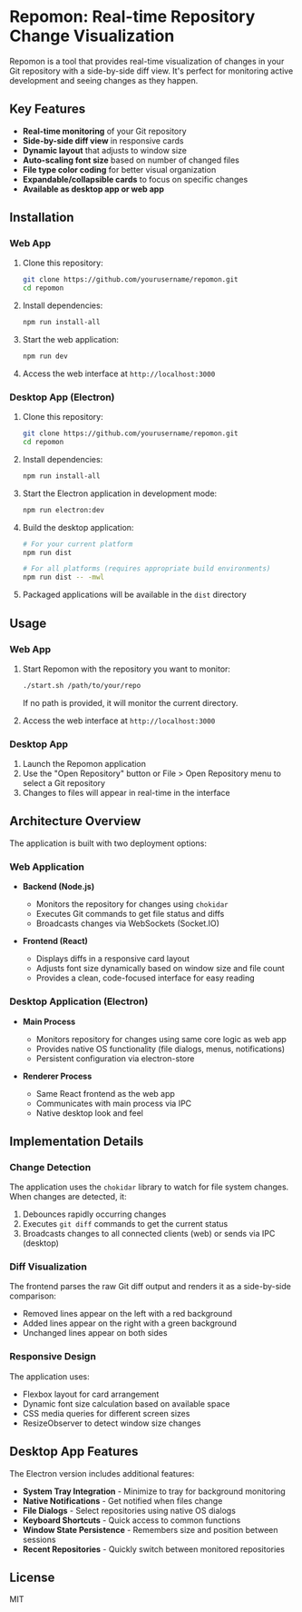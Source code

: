 # Repomon: Real-time Repository Change Visualization

Repomon is a tool that provides real-time visualization of changes in your Git repository with a side-by-side diff view. It's perfect for monitoring active development and seeing changes as they happen.

## Key Features

- **Real-time monitoring** of your Git repository
- **Side-by-side diff view** in responsive cards
- **Dynamic layout** that adjusts to window size
- **Auto-scaling font size** based on number of changed files
- **File type color coding** for better visual organization
- **Expandable/collapsible cards** to focus on specific changes
- **Available as desktop app or web app**

## Installation

### Web App

1. Clone this repository:
   ```bash
   git clone https://github.com/yourusername/repomon.git
   cd repomon
   ```

2. Install dependencies:
   ```bash
   npm run install-all
   ```

3. Start the web application:
   ```bash
   npm run dev
   ```

4. Access the web interface at `http://localhost:3000`

### Desktop App (Electron)

1. Clone this repository:
   ```bash
   git clone https://github.com/yourusername/repomon.git
   cd repomon
   ```

2. Install dependencies:
   ```bash
   npm run install-all
   ```

3. Start the Electron application in development mode:
   ```bash
   npm run electron:dev
   ```

4. Build the desktop application:
   ```bash
   # For your current platform
   npm run dist
   
   # For all platforms (requires appropriate build environments)
   npm run dist -- -mwl
   ```

5. Packaged applications will be available in the `dist` directory

## Usage

### Web App

1. Start Repomon with the repository you want to monitor:
   ```bash
   ./start.sh /path/to/your/repo
   ```
   If no path is provided, it will monitor the current directory.

2. Access the web interface at `http://localhost:3000`

### Desktop App

1. Launch the Repomon application
2. Use the "Open Repository" button or File > Open Repository menu to select a Git repository
3. Changes to files will appear in real-time in the interface

## Architecture Overview

The application is built with two deployment options:

### Web Application
- **Backend (Node.js)**
  - Monitors the repository for changes using `chokidar`
  - Executes Git commands to get file status and diffs
  - Broadcasts changes via WebSockets (Socket.IO)

- **Frontend (React)**
  - Displays diffs in a responsive card layout
  - Adjusts font size dynamically based on window size and file count
  - Provides a clean, code-focused interface for easy reading

### Desktop Application (Electron)
- **Main Process**
  - Monitors repository for changes using same core logic as web app
  - Provides native OS functionality (file dialogs, menus, notifications)
  - Persistent configuration via electron-store

- **Renderer Process**
  - Same React frontend as the web app
  - Communicates with main process via IPC
  - Native desktop look and feel

## Implementation Details

### Change Detection

The application uses the `chokidar` library to watch for file system changes. When changes are detected, it:

1. Debounces rapidly occurring changes
2. Executes `git diff` commands to get the current status
3. Broadcasts changes to all connected clients (web) or sends via IPC (desktop)

### Diff Visualization

The frontend parses the raw Git diff output and renders it as a side-by-side comparison:

- Removed lines appear on the left with a red background
- Added lines appear on the right with a green background
- Unchanged lines appear on both sides

### Responsive Design

The application uses:

- Flexbox layout for card arrangement
- Dynamic font size calculation based on available space
- CSS media queries for different screen sizes
- ResizeObserver to detect window size changes

## Desktop App Features

The Electron version includes additional features:

- **System Tray Integration** - Minimize to tray for background monitoring
- **Native Notifications** - Get notified when files change
- **File Dialogs** - Select repositories using native OS dialogs
- **Keyboard Shortcuts** - Quick access to common functions
- **Window State Persistence** - Remembers size and position between sessions
- **Recent Repositories** - Quickly switch between monitored repositories

## License

MIT